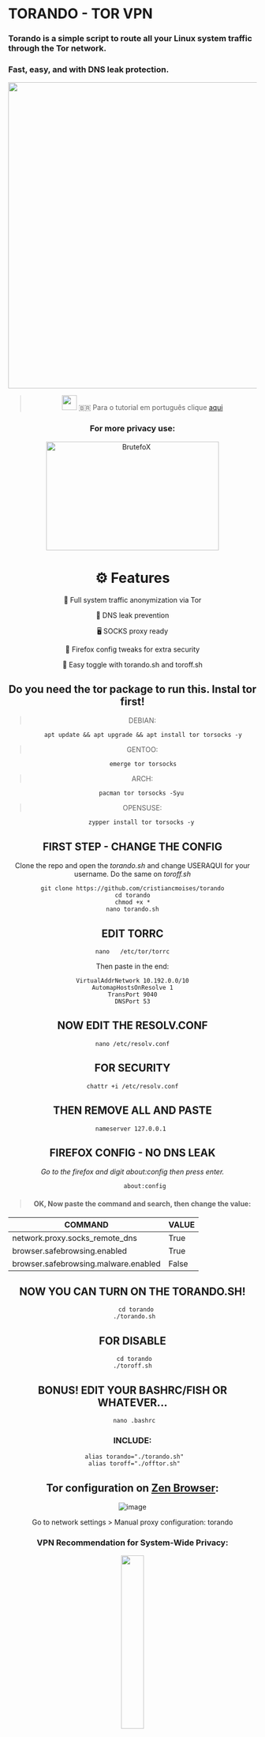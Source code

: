 # TORANDO - TOR VPN
### Torando is a simple script to route all your Linux system traffic through the Tor network.
### Fast, easy, and with DNS leak protection.

<p align="center"> 
<img src="https://github.com/cristiancmoises/torando/assets/86272521/045451b7-545a-4798-9df8-980b122b829d"  width="840"  height="620" />
<center/>
<p/>
         
> <img src="https://github.com/cristiancmoises/torando/assets/86272521/241a6f7f-ba74-4e8d-95f7-9b783ee824fd"  width="30"  height="30" /> 🇧🇷 Para o tutorial em português clique [aqui](https://github.com/cristiancmoises/torando/blob/main/LEIA-ME.md)

### For more privacy use:
<a href="https://github.com/cristiancmoises/brutefox" target="_blank">
<img src="https://github.com/cristiancmoises/brutefox/assets/86272521/15afb340-af3f-4c3b-b029-d80ab0da59a0" width="350" height="220" alt="BrutefoX"/></a>


# ⚙️ Features

🔐 Full system traffic anonymization via Tor

🧅 DNS leak prevention

🖥️ SOCKS proxy ready

🦊 Firefox config tweaks for extra security

📜 Easy toggle with torando.sh and toroff.sh
## Do you need the tor package to run this. Instal tor first!
> DEBIAN:
              
          apt update && apt upgrade && apt install tor torsocks -y
> GENTOO: 
       
          emerge tor torsocks

> ARCH: 
          
         pacman tor torsocks -Syu

> OPENSUSE: 
          
         zypper install tor torsocks -y

## FIRST STEP - CHANGE THE CONFIG
Clone the repo and open the _torando.sh_ and change USERAQUI for your username.
Do the same on _toroff.sh_

    git clone https://github.com/cristiancmoises/torando
    cd torando
    chmod +x *
    nano torando.sh
    
## EDIT TORRC

    nano   /etc/tor/torrc

Then paste in the end:

    VirtualAddrNetwork 10.192.0.0/10
    AutomapHostsOnResolve 1
    TransPort 9040
    DNSPort 53

## NOW EDIT THE RESOLV.CONF

    nano /etc/resolv.conf

## FOR SECURITY

    chattr +i /etc/resolv.conf
    
## THEN REMOVE ALL AND PASTE
    nameserver 127.0.0.1 
    
## FIREFOX CONFIG - NO DNS LEAK
_Go to the firefox and digit *about:config* then press enter._
                
           about:config

> #### OK, Now paste the command and search, then change the value:
|    COMMAND             |     VALUE                        |
|------------------------|----------------------------------|
|network.proxy.socks_remote_dns |  True                     |
|browser.safebrowsing.enabled |    True                     |
|browser.safebrowsing.malware.enabled |   False             |

## NOW YOU CAN TURN ON THE TORANDO.SH!
      cd torando
     ./torando.sh
## FOR DISABLE
     cd torando
    ./toroff.sh

## BONUS! EDIT YOUR BASHRC/FISH OR WHATEVER... 
     nano .bashrc
### INCLUDE:
     alias torando="./torando.sh"
     alias toroff="./offtor.sh"

## Tor configuration on [Zen Browser](https://zen-browser.app/):
![image](https://github.com/user-attachments/assets/a2e12641-a15b-49f9-aaaf-8fd14782788c)


Go to network settings > Manual proxy configuration: torando

### VPN Recommendation for System-Wide Privacy:
<img src="https://mullvad.net/press/MullvadVPN_logo_Round_RGB_Color_positive.png" width=30% height=30%>

[Mullvad VPN](https://mullvad.net/en)
- **Purpose**: Masks your IP address, a key fingerprinting component, protecting all internet traffic.
- **Steps**: Visit [Mullvad VPN](https://mullvad.net/en), generate an account, pay €5/month, download the app, and connect to a server.


## Star History

[![Star History Chart](https://api.star-history.com/svg?repos=cristiancmoises/torando&type=Date)](https://star-history.com/#cristiancmoises/torando&Date)

## THAT'S ALL! 
![anon](https://github.com/cristiancmoises/torando/assets/86272521/9df06b1d-cff7-4c02-a6fb-c7add5ef27e3)


